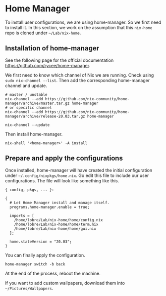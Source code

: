 # Home Manager

To install user configurations, we are using home-manager. So we first need to install it. In this section, we work on the assumption that this `nix-home` repo is cloned under `~/Lab/nix-home`.

## Installation of home-manager

See the following page for the official documentation https://github.com/rycee/home-manager.

We first need to know which channel of Nix we are running. Check using `sudo nix-channel --list`. Then add the corresponding home-manager channel and update.

```
# master / unstable
nix-channel --add https://github.com/nix-community/home-manager/archive/master.tar.gz home-manager
# or specific channel
nix-channel --add https://github.com/nix-community/home-manager/archive/release-20.03.tar.gz home-manager

nix-channel --update
```

Then install home-manager.

```
nix-shell '<home-manager>' -A install
```

## Prepare and apply the configurations

Once installed, home-manager will have created the initial configuration under `~/.config/nixpkgs/home.nix`. Go edit this file to include our user configurations. The file will look like something like this.

```
{ config, pkgs, ... }:

{
  # Let Home Manager install and manage itself.
  programs.home-manager.enable = true;

  imports = [
    /home/lobre/Lab/nix-home/home/config.nix
    /home/lobre/Lab/nix-home/home/term.nix
    /home/lobre/Lab/nix-home/home/gui.nix
  ];

  home.stateVersion = "20.03";
}
```

You can finally apply the configuration.

```
home-manager switch -b back
```

At the end of the process, reboot the machine.

If you want to add custom wallpapers, download them into `~/Pictures/Wallpapers`.
